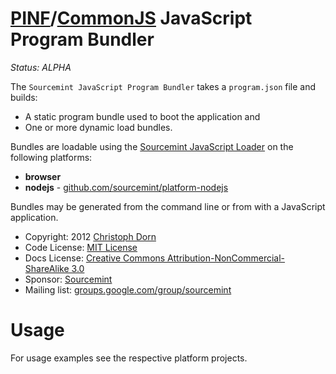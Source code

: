 [PINF](http://pinf.org/)/[CommonJS](http://commonjs.org/) JavaScript Program Bundler
====================================================================================

*Status: ALPHA*

The `Sourcemint JavaScript Program Bundler` takes a `program.json` file and builds:

  * A static program bundle used to boot the application and
  * One or more dynamic load bundles.
  
Bundles are loadable using the [Sourcemint JavaScript Loader](https://github.com/sourcemint/loader-js) on the following platforms:

  * **browser**
  * **nodejs** - [github.com/sourcemint/platform-nodejs](https://github.com/sourcemint/platform-nodejs/)

Bundles may be generated from the command line or from with a JavaScript application.

  * Copyright: 2012 [Christoph Dorn](http://www.christophdorn.com/)
  * Code License: [MIT License](http://www.opensource.org/licenses/mit-license.php)
  * Docs License: [Creative Commons Attribution-NonCommercial-ShareAlike 3.0](http://creativecommons.org/licenses/by-nc-sa/3.0/)
  * Sponsor: [Sourcemint](http://sourcemint.com/)
  * Mailing list: [groups.google.com/group/sourcemint](http://groups.google.com/group/sourcemint)


Usage
=====

For usage examples see the respective platform projects.
